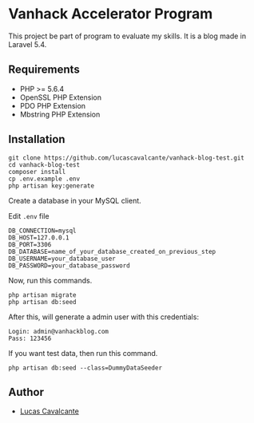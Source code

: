 # Vanhack Accelerator Program

This project be part of program to evaluate my skills. It is a blog made in Laravel 5.4.

## Requirements

- PHP >= 5.6.4
- OpenSSL PHP Extension
- PDO PHP Extension
- Mbstring PHP Extension

## Installation

```
git clone https://github.com/lucascavalcante/vanhack-blog-test.git
cd vanhack-blog-test
composer install
cp .env.example .env
php artisan key:generate
```
Create a database in your MySQL client.

Edit `.env` file
```
DB_CONNECTION=mysql
DB_HOST=127.0.0.1
DB_PORT=3306
DB_DATABASE=name_of_your_database_created_on_previous_step
DB_USERNAME=your_database_user
DB_PASSWORD=your_database_password
```
Now, run this commands.
```
php artisan migrate
php artisan db:seed
```
After this, will generate a admin user with this credentials:
```
Login: admin@vanhackblog.com
Pass: 123456
```

If you want test data, then run this command.
```
php artisan db:seed --class=DummyDataSeeder
```

## Author

- [Lucas Cavalcante](http://lucascavalcante.com.br)
